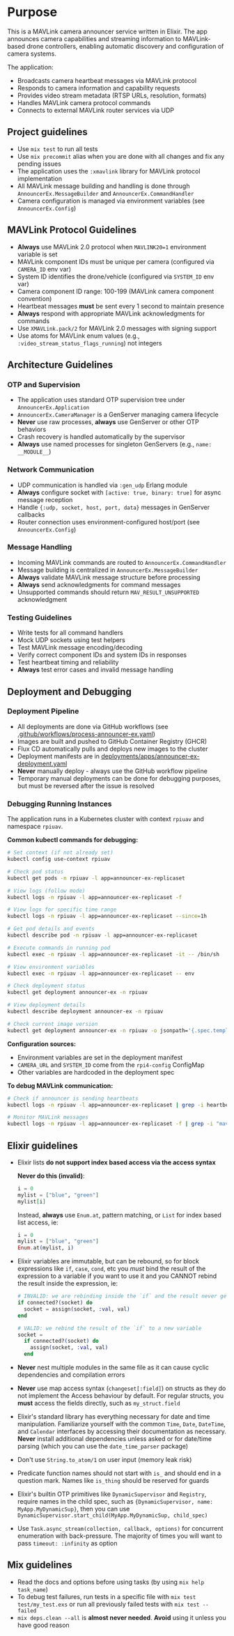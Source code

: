 # Purpose

This is a MAVLink camera announcer service written in Elixir. The app announces camera capabilities and streaming information to MAVLink-based drone controllers, enabling automatic discovery and configuration of camera systems.

The application:

- Broadcasts camera heartbeat messages via MAVLink protocol
- Responds to camera information and capability requests
- Provides video stream metadata (RTSP URLs, resolution, formats)
- Handles MAVLink camera protocol commands
- Connects to external MAVLink router services via UDP

## Project guidelines

- Use `mix test` to run all tests
- Use `mix precommit` alias when you are done with all changes and fix any pending issues
- The application uses the `:xmavlink` library for MAVLink protocol implementation
- All MAVLink message building and handling is done through `AnnouncerEx.MessageBuilder` and `AnnouncerEx.CommandHandler`
- Camera configuration is managed via environment variables (see `AnnouncerEx.Config`)

## MAVLink Protocol Guidelines

- **Always** use MAVLink 2.0 protocol when `MAVLINK20=1` environment variable is set
- MAVLink component IDs must be unique per camera (configured via `CAMERA_ID` env var)
- System ID identifies the drone/vehicle (configured via `SYSTEM_ID` env var)
- Camera component ID range: 100-199 (MAVLink camera component convention)
- Heartbeat messages **must** be sent every 1 second to maintain presence
- **Always** respond with appropriate MAVLink acknowledgments for commands
- Use `XMAVLink.pack/2` for MAVLink 2.0 messages with signing support
- Use atoms for MAVLink enum values (e.g., `:video_stream_status_flags_running`) not integers

## Architecture Guidelines

### OTP and Supervision

- The application uses standard OTP supervision tree under `AnnouncerEx.Application`
- `AnnouncerEx.CameraManager` is a GenServer managing camera lifecycle
- **Never** use raw processes, **always** use GenServer or other OTP behaviors
- Crash recovery is handled automatically by the supervisor
- **Always** use named processes for singleton GenServers (e.g., `name: __MODULE__`)

### Network Communication

- UDP communication is handled via `:gen_udp` Erlang module
- **Always** configure socket with `[active: true, binary: true]` for async message reception
- Handle `{:udp, socket, host, port, data}` messages in GenServer callbacks
- Router connection uses environment-configured host/port (see `AnnouncerEx.Config`)

### Message Handling

- Incoming MAVLink commands are routed to `AnnouncerEx.CommandHandler`
- Message building is centralized in `AnnouncerEx.MessageBuilder`
- **Always** validate MAVLink message structure before processing
- **Always** send acknowledgments for command messages
- Unsupported commands should return `MAV_RESULT_UNSUPPORTED` acknowledgment

### Testing Guidelines

- Write tests for all command handlers
- Mock UDP sockets using test helpers
- Test MAVLink message encoding/decoding
- Verify correct component IDs and system IDs in responses
- Test heartbeat timing and reliability
- **Always** test error cases and invalid message handling

## Deployment and Debugging

### Deployment Pipeline

- All deployments are done via GitHub workflows (see [.github/workflows/process-announcer-ex.yaml](.github/workflows/process-announcer-ex.yaml))
- Images are built and pushed to GitHub Container Registry (GHCR)
- Flux CD automatically pulls and deploys new images to the cluster
- Deployment manifests are in [deployments/apps/announcer-ex-deployment.yaml](deployments/apps/announcer-ex-deployment.yaml)
- **Never** manually deploy - always use the GitHub workflow pipeline
- Temporary manual deployments can be done for debugging purposes, but must be reversed after the issue is resolved

### Debugging Running Instances

The application runs in a Kubernetes cluster with context `rpiuav` and namespace `rpiuav`.

**Common kubectl commands for debugging:**

```bash
# Set context (if not already set)
kubectl config use-context rpiuav

# Check pod status
kubectl get pods -n rpiuav -l app=announcer-ex-replicaset

# View logs (follow mode)
kubectl logs -n rpiuav -l app=announcer-ex-replicaset -f

# View logs for specific time range
kubectl logs -n rpiuav -l app=announcer-ex-replicaset --since=1h

# Get pod details and events
kubectl describe pod -n rpiuav -l app=announcer-ex-replicaset

# Execute commands in running pod
kubectl exec -n rpiuav -l app=announcer-ex-replicaset -it -- /bin/sh

# View environment variables
kubectl exec -n rpiuav -l app=announcer-ex-replicaset -- env

# Check deployment status
kubectl get deployment announcer-ex -n rpiuav

# View deployment details
kubectl describe deployment announcer-ex -n rpiuav

# Check current image version
kubectl get deployment announcer-ex -n rpiuav -o jsonpath='{.spec.template.spec.containers[0].image}'
```

**Configuration sources:**

- Environment variables are set in the deployment manifest
- `CAMERA_URL` and `SYSTEM_ID` come from the `rpi4-config` ConfigMap
- Other variables are hardcoded in the deployment spec

**To debug MAVLink communication:**

```bash
# Check if announcer is sending heartbeats
kubectl logs -n rpiuav -l app=announcer-ex-replicaset | grep -i heartbeat

# Monitor MAVLink messages
kubectl logs -n rpiuav -l app=announcer-ex-replicaset -f | grep -i "mavlink\|command\|message"
```

<!-- usage-rules-start -->

<!-- phoenix:elixir-start -->
## Elixir guidelines

- Elixir lists **do not support index based access via the access syntax**

  **Never do this (invalid)**:

  ```elixir
  i = 0
  mylist = ["blue", "green"]
  mylist[i]
  ```

  Instead, **always** use `Enum.at`, pattern matching, or `List` for index based list access, ie:

  ```elixir
  i = 0
  mylist = ["blue", "green"]
  Enum.at(mylist, i)
  ```

- Elixir variables are immutable, but can be rebound, so for block expressions like `if`, `case`, `cond`, etc
  you *must* bind the result of the expression to a variable if you want to use it and you CANNOT rebind the result inside the expression, ie:

  ```elixir
  # INVALID: we are rebinding inside the `if` and the result never gets assigned
  if connected?(socket) do
    socket = assign(socket, :val, val)
  end

  # VALID: we rebind the result of the `if` to a new variable
  socket =
    if connected?(socket) do
      assign(socket, :val, val)
    end
  ```

- **Never** nest multiple modules in the same file as it can cause cyclic dependencies and compilation errors
- **Never** use map access syntax (`changeset[:field]`) on structs as they do not implement the Access behaviour by default. For regular structs, you **must** access the fields directly, such as `my_struct.field`
- Elixir's standard library has everything necessary for date and time manipulation. Familiarize yourself with the common `Time`, `Date`, `DateTime`, and `Calendar` interfaces by accessing their documentation as necessary. **Never** install additional dependencies unless asked or for date/time parsing (which you can use the `date_time_parser` package)
- Don't use `String.to_atom/1` on user input (memory leak risk)
- Predicate function names should not start with `is_` and should end in a question mark. Names like `is_thing` should be reserved for guards
- Elixir's builtin OTP primitives like `DynamicSupervisor` and `Registry`, require names in the child spec, such as `{DynamicSupervisor, name: MyApp.MyDynamicSup}`, then you can use `DynamicSupervisor.start_child(MyApp.MyDynamicSup, child_spec)`
- Use `Task.async_stream(collection, callback, options)` for concurrent enumeration with back-pressure. The majority of times you will want to pass `timeout: :infinity` as option

## Mix guidelines

- Read the docs and options before using tasks (by using `mix help task_name`)
- To debug test failures, run tests in a specific file with `mix test test/my_test.exs` or run all previously failed tests with `mix test --failed`
- `mix deps.clean --all` is **almost never needed**. **Avoid** using it unless you have good reason
<!-- phoenix:elixir-end -->

<!-- usage-rules-end -->
